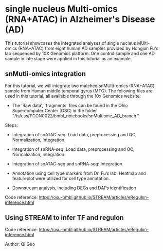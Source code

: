 # single nucleus Multi-omics (RNA+ATAC) in Alzheimer's Disease (AD)

This tutorial showcases the integrated analyses of single nucleus MUlti-omics (RNA+ATAC) from eight human AD samples provided by Hongjun Fu's lab sequenced by 10X Genomics platform. One control sample and one AD sample in late stage were applied in this tutorial as an example.

## snMutli-omics integration

For this tutorial, we will integrate two matched snMUlti-omics (RNA+ATAC) sample from Human middle temporal gyrus (MTG). The following files are used in this tutorial, all available through the 10x Genomics website:

- The 'Raw data', 'fragments' files can be found in the Ohio Supercomputer Center (OSC) in the folder "/fs/ess/PCON0022/bmbl_notebooks/snMultiome_AD_branch."

Steps:

- Integration of snATAC-seq: Load data, preprocessing and QC, Normalization, Integration.

- Integration of snRNA-seq: Load data, preprocessing and QC, Normalization, Integration.

- Integration of snATAC-seq and snRNA-seq: Integration.

- Annotation using cell type markers from Dr. Fu's lab. Heatmap and featureplot were utilized for cell type annotation.

- Downstream analysis, including DEGs and DAPs identification

Code reference: https://osu-bmbl.github.io/STREAM/articles/eRegulon-inference.html

## Using STREAM to infer TF and regulon

Code reference: https://osu-bmbl.github.io/STREAM/articles/eRegulon-inference.html



Author: Qi Guo

